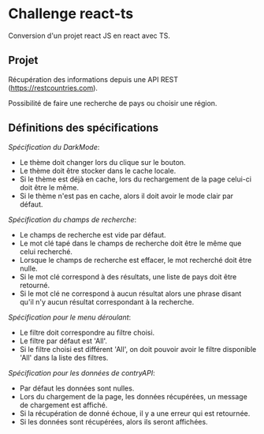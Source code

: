 # Challenge react-ts

Conversion d'un projet react JS en react avec TS.

## Projet

Récupération des informations depuis une API REST (https://restcountries.com).

Possibilité de faire une recherche de pays ou choisir une région.

## Définitions des spécifications

*Spécification du DarkMode*:

- Le thème doit changer lors du clique sur le bouton.
- Le thème doit être stocker dans le cache locale.
- Si le thème est déjà en cache, lors du rechargement de la page celui-ci doit être le même.
- Si le thème n'est pas en cache, alors il doit avoir le mode clair par défaut.

*Spécification du champs de recherche*:

- Le champs de recherche est vide par défaut.
- Le mot clé tapé dans le champs de recherche doit être le même que celui recherché.
- Lorsque le champs de recherche est effacer, le mot recherché doit être nulle.
- Si le mot clé correspond à des résultats, une liste de pays doit être retourné.
- Si le mot clé ne correspond à aucun résultat alors une phrase disant qu'il n'y aucun résultat correspondant à la recherche.

*Spécification pour le menu déroulant*:

- Le filtre doit correspondre au filtre choisi.
- Le filtre par défaut est 'All'.
- Si le filtre choisi est différent 'All', on doit pouvoir avoir le filtre disponible 'All' dans la liste des filtres.

*Spécification pour les données de contryAPI*:

- Par défaut les données sont nulles.
- Lors du chargement de la page, les données récupérées, un message de chargement est affiché.
- Si la récupération de donné échoue, il y a une erreur qui est retournée.
- Si les données sont récupérées, alors ils seront affichées.